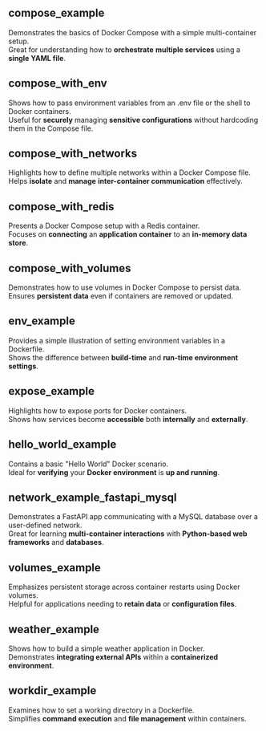 ## compose_example
Demonstrates the basics of Docker Compose with a simple multi-container setup.  
Great for understanding how to **orchestrate** **multiple services** using a **single YAML file**.

## compose_with_env
Shows how to pass environment variables from an .env file or the shell to Docker containers.  
Useful for **securely** managing **sensitive configurations** without hardcoding them in the Compose file.

## compose_with_networks
Highlights how to define multiple networks within a Docker Compose file.  
Helps **isolate** and **manage** **inter-container communication** effectively.

## compose_with_redis
Presents a Docker Compose setup with a Redis container.  
Focuses on **connecting** an **application container** to an **in-memory data store**.

## compose_with_volumes
Demonstrates how to use volumes in Docker Compose to persist data.  
Ensures **persistent data** even if containers are removed or updated.

## env_example
Provides a simple illustration of setting environment variables in a Dockerfile.  
Shows the difference between **build-time** and **run-time environment settings**.

## expose_example
Highlights how to expose ports for Docker containers.  
Shows how services become **accessible** both **internally** and **externally**.

## hello_world_example
Contains a basic "Hello World" Docker scenario.  
Ideal for **verifying** your **Docker environment** is **up and running**.

## network_example_fastapi_mysql
Demonstrates a FastAPI app communicating with a MySQL database over a user-defined network.  
Great for learning **multi-container interactions** with **Python-based web frameworks** and **databases**.

## volumes_example
Emphasizes persistent storage across container restarts using Docker volumes.  
Helpful for applications needing to **retain data** or **configuration files**.

## weather_example
Shows how to build a simple weather application in Docker.  
Demonstrates **integrating external APIs** within a **containerized environment**.

## workdir_example
Examines how to set a working directory in a Dockerfile.  
Simplifies **command execution** and **file management** within containers.
